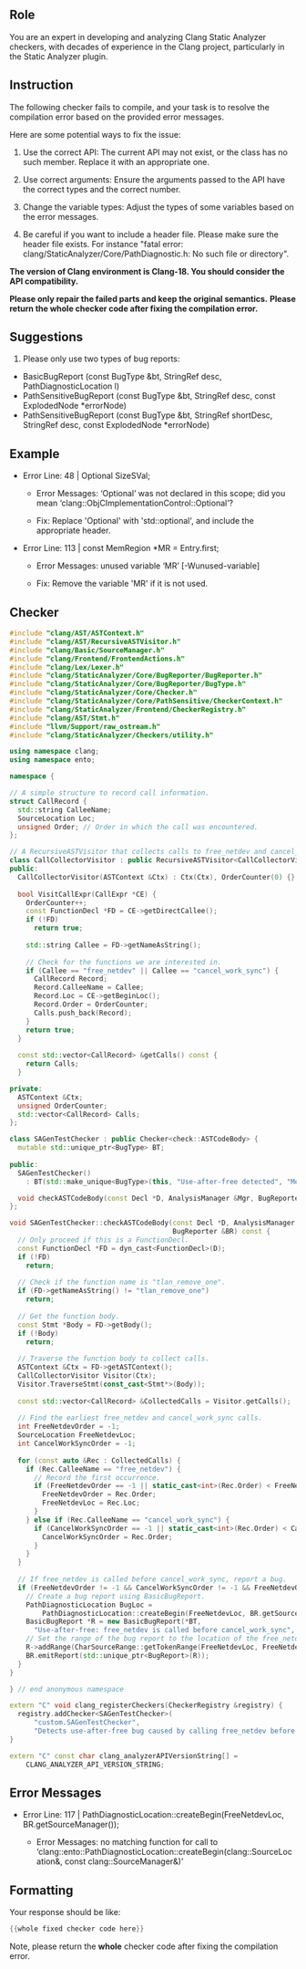 ## Role

You are an expert in developing and analyzing Clang Static Analyzer checkers, with decades of experience in the Clang project, particularly in the Static Analyzer plugin.

## Instruction

The following checker fails to compile, and your task is to resolve the compilation error based on the provided error messages.

Here are some potential ways to fix the issue:

1. Use the correct API: The current API may not exist, or the class has no such member. Replace it with an appropriate one.

2. Use correct arguments: Ensure the arguments passed to the API have the correct types and the correct number.

3. Change the variable types: Adjust the types of some variables based on the error messages.

4. Be careful if you want to include a header file. Please make sure the header file exists. For instance "fatal error: clang/StaticAnalyzer/Core/PathDiagnostic.h: No such file or directory".

**The version of Clang environment is Clang-18. You should consider the API compatibility.**

**Please only repair the failed parts and keep the original semantics.**
**Please return the whole checker code after fixing the compilation error.**

## Suggestions

1. Please only use two types of bug reports:
  - BasicBugReport (const BugType &bt, StringRef desc, PathDiagnosticLocation l)
  - PathSensitiveBugReport (const BugType &bt, StringRef desc, const ExplodedNode *errorNode)
  - PathSensitiveBugReport (const BugType &bt, StringRef shortDesc, StringRef desc, const ExplodedNode *errorNode)

## Example

- Error Line: 48 |   Optional<DefinedOrUnknownSVal> SizeSVal; 

  - Error Messages: ‘Optional’ was not declared in this scope; did you mean ‘clang::ObjCImplementationControl::Optional’? 

  - Fix: Replace 'Optional<DefinedOrUnknownSVal>' with 'std::optional<DefinedOrUnknownSVal>', and include the appropriate header. 

- Error Line: 113 |     const MemRegion *MR = Entry.first;

    - Error Messages: unused variable ‘MR’ [-Wunused-variable]

    - Fix: Remove the variable 'MR' if it is not used.

## Checker

```cpp
#include "clang/AST/ASTContext.h"
#include "clang/AST/RecursiveASTVisitor.h"
#include "clang/Basic/SourceManager.h"
#include "clang/Frontend/FrontendActions.h"
#include "clang/Lex/Lexer.h"
#include "clang/StaticAnalyzer/Core/BugReporter/BugReporter.h"
#include "clang/StaticAnalyzer/Core/BugReporter/BugType.h"
#include "clang/StaticAnalyzer/Core/Checker.h"
#include "clang/StaticAnalyzer/Core/PathSensitive/CheckerContext.h"
#include "clang/StaticAnalyzer/Frontend/CheckerRegistry.h"
#include "clang/AST/Stmt.h"
#include "llvm/Support/raw_ostream.h"
#include "clang/StaticAnalyzer/Checkers/utility.h"

using namespace clang;
using namespace ento;

namespace {

// A simple structure to record call information.
struct CallRecord {
  std::string CalleeName;
  SourceLocation Loc;
  unsigned Order; // Order in which the call was encountered.
};

// A RecursiveASTVisitor that collects calls to free_netdev and cancel_work_sync.
class CallCollectorVisitor : public RecursiveASTVisitor<CallCollectorVisitor> {
public:
  CallCollectorVisitor(ASTContext &Ctx) : Ctx(Ctx), OrderCounter(0) {}
  
  bool VisitCallExpr(CallExpr *CE) {
    OrderCounter++;
    const FunctionDecl *FD = CE->getDirectCallee();
    if (!FD)
      return true;
    
    std::string Callee = FD->getNameAsString();
    
    // Check for the functions we are interested in.
    if (Callee == "free_netdev" || Callee == "cancel_work_sync") {
      CallRecord Record;
      Record.CalleeName = Callee;
      Record.Loc = CE->getBeginLoc();
      Record.Order = OrderCounter;
      Calls.push_back(Record);
    }
    return true;
  }
  
  const std::vector<CallRecord> &getCalls() const {
    return Calls;
  }

private:
  ASTContext &Ctx;
  unsigned OrderCounter;
  std::vector<CallRecord> Calls;
};

class SAGenTestChecker : public Checker<check::ASTCodeBody> {
  mutable std::unique_ptr<BugType> BT;
  
public:
  SAGenTestChecker() 
    : BT(std::make_unique<BugType>(this, "Use-after-free detected", "Memory Error")) {}

  void checkASTCodeBody(const Decl *D, AnalysisManager &Mgr, BugReporter &BR) const;
};

void SAGenTestChecker::checkASTCodeBody(const Decl *D, AnalysisManager &Mgr,
                                        BugReporter &BR) const {
  // Only proceed if this is a FunctionDecl.
  const FunctionDecl *FD = dyn_cast<FunctionDecl>(D);
  if (!FD)
    return;
  
  // Check if the function name is "tlan_remove_one".
  if (FD->getNameAsString() != "tlan_remove_one")
    return;
  
  // Get the function body.
  const Stmt *Body = FD->getBody();
  if (!Body)
    return;
  
  // Traverse the function body to collect calls.
  ASTContext &Ctx = FD->getASTContext();
  CallCollectorVisitor Visitor(Ctx);
  Visitor.TraverseStmt(const_cast<Stmt*>(Body));
  
  const std::vector<CallRecord> &CollectedCalls = Visitor.getCalls();
  
  // Find the earliest free_netdev and cancel_work_sync calls.
  int FreeNetdevOrder = -1;
  SourceLocation FreeNetdevLoc;
  int CancelWorkSyncOrder = -1;
  
  for (const auto &Rec : CollectedCalls) {
    if (Rec.CalleeName == "free_netdev") {
      // Record the first occurrence.
      if (FreeNetdevOrder == -1 || static_cast<int>(Rec.Order) < FreeNetdevOrder) {
        FreeNetdevOrder = Rec.Order;
        FreeNetdevLoc = Rec.Loc;
      }
    } else if (Rec.CalleeName == "cancel_work_sync") {
      if (CancelWorkSyncOrder == -1 || static_cast<int>(Rec.Order) < CancelWorkSyncOrder) {
        CancelWorkSyncOrder = Rec.Order;
      }
    }
  }
  
  // If free_netdev is called before cancel_work_sync, report a bug.
  if (FreeNetdevOrder != -1 && CancelWorkSyncOrder != -1 && FreeNetdevOrder < CancelWorkSyncOrder) {
    // Create a bug report using BasicBugReport.
    PathDiagnosticLocation BugLoc = 
        PathDiagnosticLocation::createBegin(FreeNetdevLoc, BR.getSourceManager());
    BasicBugReport *R = new BasicBugReport(*BT, 
      "Use-after-free: free_netdev is called before cancel_work_sync", BugLoc);
    // Set the range of the bug report to the location of the free_netdev call.
    R->addRange(CharSourceRange::getTokenRange(FreeNetdevLoc, FreeNetdevLoc).getAsRange());
    BR.emitReport(std::unique_ptr<BugReport>(R));
  }
}

} // end anonymous namespace

extern "C" void clang_registerCheckers(CheckerRegistry &registry) {
  registry.addChecker<SAGenTestChecker>(
      "custom.SAGenTestChecker", 
      "Detects use-after-free bug caused by calling free_netdev before cancel_work_sync", "");
}

extern "C" const char clang_analyzerAPIVersionString[] =
    CLANG_ANALYZER_API_VERSION_STRING;

```

## Error Messages 

- Error Line: 117 |         PathDiagnosticLocation::createBegin(FreeNetdevLoc, BR.getSourceManager());

	- Error Messages: no matching function for call to ‘clang::ento::PathDiagnosticLocation::createBegin(clang::SourceLocation&, const clang::SourceManager&)’



## Formatting 

Your response should be like: 

```cpp
{{whole fixed checker code here}}
```

Note, please return the **whole** checker code after fixing the compilation error.